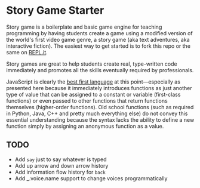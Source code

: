 Story Game Starter
==================

Story game is a boilerplate and basic game engine for teaching
programming by having students create a game using a modified version of
the world's first video game genre, a story game (aka text adventures,
aka interactive fiction). The easiest way to get started is to fork this
repo or the same on [REPL.it].

Story games are great to help students create real, type-written code
immediately and promotes all the skills eventually required by
professionals.

JavaScript is clearly the [best first language] at this point—especially
as presented here because it immediately introduces functions as just
another type of value that can be assigned to a constant or variable
(first-class functions) or even passed to other functions that return
functions themselves (higher-order functions). Old school functions
(such as required in Python, Java, C++ and pretty much everything else)
do not convey this essential understanding because the syntax lacks the
ability to define a new function simply by assigning an anonymous
function as a value.

TODO
----

* Add `say` just to say whatever is typed
* Add up arrow and down arrow history
* Add information flow history for `back`
* Add _.voice.name support to change voices programmatically

[REPL.it]: https://repl.it/@robmuh/storygame
[best first language]: https://medium.com/@robmuh/reconsider-learning-python-first-292ee5555c78
